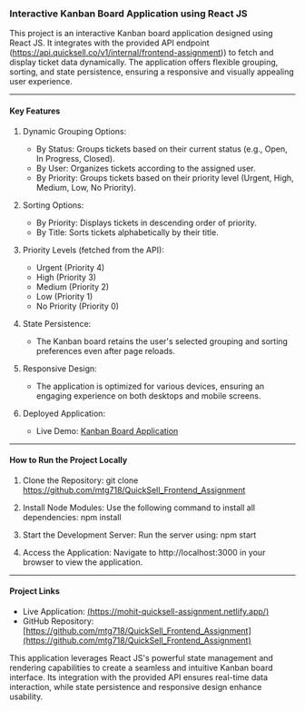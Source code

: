
### Interactive Kanban Board Application using React JS

This project is an interactive Kanban board application designed using React JS. It integrates with the provided API endpoint (https://api.quicksell.co/v1/internal/frontend-assignment)) to fetch and display ticket data dynamically. The application offers flexible grouping, sorting, and state persistence, ensuring a responsive and visually appealing user experience.

---

#### Key Features

1. Dynamic Grouping Options:
   - By Status: Groups tickets based on their current status (e.g., Open, In Progress, Closed).
   - By User: Organizes tickets according to the assigned user.
   - By Priority: Groups tickets based on their priority level (Urgent, High, Medium, Low, No Priority).

2. Sorting Options:
   - By Priority: Displays tickets in descending order of priority.
   - By Title: Sorts tickets alphabetically by their title.

3. Priority Levels (fetched from the API):
   - Urgent (Priority 4)
   - High (Priority 3)
   - Medium (Priority 2)
   - Low (Priority 1)
   - No Priority (Priority 0)

4. State Persistence:
   - The Kanban board retains the user's selected grouping and sorting preferences even after page reloads.

5. Responsive Design:
   - The application is optimized for various devices, ensuring an engaging experience on both desktops and mobile screens.

6. Deployed Application:
   - Live Demo: [Kanban Board Application](https://mohit-quicksell-assignment.netlify.app/)

---

#### How to Run the Project Locally

1. Clone the Repository:
      git clone https://github.com/mtg718/QuickSell_Frontend_Assignment
   

2. Install Node Modules:
   Use the following command to install all dependencies:
      npm install
   

3. Start the Development Server:
   Run the server using:
      npm start
   

4. Access the Application:
   Navigate to http://localhost:3000 in your browser to view the application.

---

#### Project Links

- Live Application: [(https://mohit-quicksell-assignment.netlify.app/)](https://mohit-quicksell-assignment.netlify.app/)
- GitHub Repository: [https://github.com/mtg718/QuickSell_Frontend_Assignment](https://github.com/mtg718/QuickSell_Frontend_Assignment)

This application leverages React JS's powerful state management and rendering capabilities to create a seamless and intuitive Kanban board interface. Its integration with the provided API ensures real-time data interaction, while state persistence and responsive design enhance usability.
